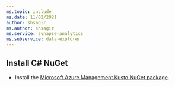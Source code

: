 ```yaml
---
ms.topic: include
ms.date: 11/02/2021
author: shsagir
ms.author: shsagir
ms.service: synapse-analytics
ms.subservice: data-explorer
---
```

## Install C# NuGet

* Install the [Microsoft.Azure.Management.Kusto NuGet package](https://www.nuget.org/packages/Microsoft.Azure.Management.Kusto/).